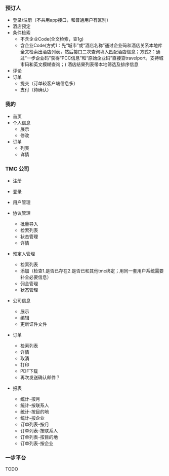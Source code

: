 ### 预订人
* 登录/注册（不共用app接口，和普通用户有区别）
* 酒店预定
* 条件检索
  * 不含企业Code(全文检索，查1g)
  * 含企业Code(方式1：先“城市”或“酒店名称”通过企业码和酒店关系本地库全文检索出酒店列表，然后接口二次查询填入匹配酒店信息；方式2：通过“一步企业码”获得“PCC信息”和“原始企业码”直接查travelport，支持城市码和英文模糊查询；)
    酒店结果列表带本地筛选及排序信息
* 评论
* 订单
  * 提交（订单较客户端信息多）
  * 支付（待确认）

### 我的
* 首页
* 个人信息
  * 展示
  * 修改
* 订单
  * 列表
  * 详情


### TMC 公司
* 注册
* 登录
* 用户管理

* 协议管理
  * 批量导入
  * 检索列表
  * 状态管理
  * 详情

* 预定人管理
  * 检索列表
  * 添加（检查1.是否已存在2.是否已和其他tmc绑定；用同一套用户系统需要补全必要信息）
  * 佣金管理
  * 状态管理

* 公司信息
  * 展示
  * 编辑
  * 更新证件文件

* 订单
  * 检索列表
  * 详情
  * 取消
  * 打印
  * PDF下载
  * 再次发送确认邮件？


* 报表
  * 统计-按月
  * 统计-按联系人
  * 统计-按目的地
  * 统计-按企业
  * 订单列表-按月
  * 订单列表-按联系人
  * 订单列表-按目的地
  * 订单列表-按企业

### 一步平台
TODO

